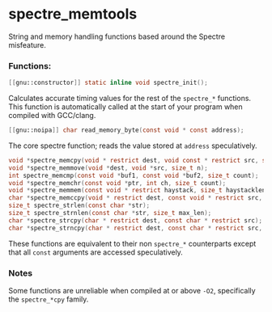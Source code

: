 # spectre_memtools
String and memory handling functions based around the Spectre misfeature.

### Functions:
```c
[[gnu::constructor]] static inline void spectre_init();
```
Calculates accurate timing values for the rest of the `spectre_*` functions. This function is automatically called at the start of your program when compiled with GCC/clang.
```c
[[gnu::noipa]] char read_memory_byte(const void * const address);
```
The core spectre function; reads the value stored at `address` speculatively.
```c
void *spectre_memcpy(void * restrict dest, void const * restrict src, size_t n);
void *spectre_memmove(void *dest, void *src, size_t n);
int spectre_memcmp(const void *buf1, const void *buf2, size_t count);
void *spectre_memchr(const void *ptr, int ch, size_t count);
void *spectre_memmem(const void * restrict haystack, size_t haystacklen, const void * restrict needle, size_t needlelen);
char *spectre_memccpy(void * restrict dest, const void * restrict src, int c, size_t count);
size_t spectre_strlen(const char *str);
size_t spectre_strnlen(const char *str, size_t max_len);
char *spectre_strcpy(char * restrict dest, const char * restrict src);
char *spectre_strncpy(char * restrict dest, const char * restrict src, size_t count);
```
These functions are equivalent to their non `spectre_*` counterparts except that all `const` arguments are accessed speculatively.

### Notes
Some functions are unreliable when compiled at or above `-O2`, specifically the `spectre_*cpy` family.
